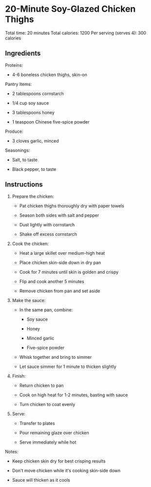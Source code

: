 # **20-Minute Soy-Glazed Chicken Thighs**

Total time: 20 minutes Total calories: 1200 Per serving (serves 4): 300
calories

## **Ingredients**

Proteins:

-   4-6 boneless chicken thighs, skin-on

Pantry Items:

-   2 tablespoons cornstarch

-   1/4 cup soy sauce

-   3 tablespoons honey

-   1 teaspoon Chinese five-spice powder

Produce:

-   3 cloves garlic, minced

Seasonings:

-   Salt, to taste

-   Black pepper, to taste

## **Instructions**

1.  Prepare the chicken:

    -   Pat chicken thighs thoroughly dry with paper towels

    -   Season both sides with salt and pepper

    -   Dust lightly with cornstarch

    -   Shake off excess cornstarch

2.  Cook the chicken:

    -   Heat a large skillet over medium-high heat

    -   Place chicken skin-side down in dry pan

    -   Cook for 7 minutes until skin is golden and crispy

    -   Flip and cook another 5 minutes

    -   Remove chicken from pan and set aside

3.  Make the sauce:

    -   In the same pan, combine:

        -   Soy sauce

        -   Honey

        -   Minced garlic

        -   Five-spice powder

    -   Whisk together and bring to simmer

    -   Let sauce simmer for 1 minute to thicken slightly

4.  Finish:

    -   Return chicken to pan

    -   Cook on high heat for 1-2 minutes, basting with sauce

    -   Turn chicken to coat evenly

5.  Serve:

    -   Transfer to plates

    -   Pour remaining glaze over chicken

    -   Serve immediately while hot

Notes:

-   Keep chicken skin dry for best crisping results

-   Don\'t move chicken while it\'s cooking skin-side down

-   Sauce will thicken as it cools
